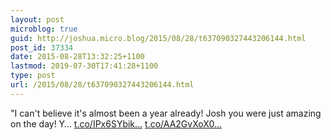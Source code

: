 ```yaml
---
layout: post
microblog: true
guid: http://joshua.micro.blog/2015/08/28/t637090327443206144.html
post_id: 37334
date: 2015-08-28T13:32:25+1100
lastmod: 2019-07-30T17:41:28+1100
type: post
url: /2015/08/28/t637090327443206144.html
---
```

"I can't believe it's almost been a year already! Josh you were just amazing on the day! Y… [t.co/IPx6SYbik...](http://t.co/IPx6SYbik9) [t.co/AA2GvXoX0...](http://t.co/AA2GvXoX0y)
